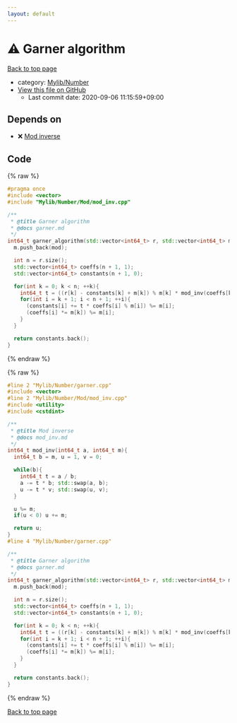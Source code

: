```yaml
---
layout: default
---
```


<!-- mathjax config similar to math.stackexchange -->
<script type="text/javascript" async
  src="https://cdnjs.cloudflare.com/ajax/libs/mathjax/2.7.5/MathJax.js?config=TeX-MML-AM_CHTML">
</script>
<script type="text/x-mathjax-config">
  MathJax.Hub.Config({
    TeX: { equationNumbers: { autoNumber: "AMS" }},
    tex2jax: {
      inlineMath: [ ['$','$'] ],
      processEscapes: true
    },
    "HTML-CSS": { matchFontHeight: false },
    displayAlign: "left",
    displayIndent: "2em"
  });
</script>

<script type="text/javascript" src="https://cdnjs.cloudflare.com/ajax/libs/jquery/3.4.1/jquery.min.js"></script>
<script src="https://cdn.jsdelivr.net/npm/jquery-balloon-js@1.1.2/jquery.balloon.min.js" integrity="sha256-ZEYs9VrgAeNuPvs15E39OsyOJaIkXEEt10fzxJ20+2I=" crossorigin="anonymous"></script>
<script type="text/javascript" src="../../../assets/js/copy-button.js"></script>
<link rel="stylesheet" href="../../../assets/css/copy-button.css" />


# :warning: Garner algorithm

<a href="../../../index.html">Back to top page</a>

* category: <a href="../../../index.html#5fda78fda98ef9fc0f87c6b50d529f19">Mylib/Number</a>
* <a href="{{ site.github.repository_url }}/blob/master/Mylib/Number/garner.cpp">View this file on GitHub</a>
    - Last commit date: 2020-09-06 11:15:59+09:00




## Depends on

* :x: <a href="Mod/mod_inv.cpp.html">Mod inverse</a>


## Code

<a id="unbundled"></a>
{% raw %}
```cpp
#pragma once
#include <vector>
#include "Mylib/Number/Mod/mod_inv.cpp"

/**
 * @title Garner algorithm
 * @docs garner.md
 */
int64_t garner_algorithm(std::vector<int64_t> r, std::vector<int64_t> m, const int64_t mod){
  m.push_back(mod);

  int n = r.size();
  std::vector<int64_t> coeffs(n + 1, 1);
  std::vector<int64_t> constants(n + 1, 0);

  for(int k = 0; k < n; ++k){
    int64_t t = ((r[k] - constants[k] + m[k]) % m[k] * mod_inv(coeffs[k], m[k])) % m[k];
    for(int i = k + 1; i < n + 1; ++i){
      (constants[i] += t * coeffs[i] % m[i]) %= m[i];
      (coeffs[i] *= m[k]) %= m[i];
    }
  }

  return constants.back();
}

```
{% endraw %}

<a id="bundled"></a>
{% raw %}
```cpp
#line 2 "Mylib/Number/garner.cpp"
#include <vector>
#line 2 "Mylib/Number/Mod/mod_inv.cpp"
#include <utility>
#include <cstdint>

/**
 * @title Mod inverse
 * @docs mod_inv.md
 */
int64_t mod_inv(int64_t a, int64_t m){
  int64_t b = m, u = 1, v = 0;

  while(b){
    int64_t t = a / b;
    a -= t * b; std::swap(a, b);
    u -= t * v; std::swap(u, v);
  }

  u %= m;
  if(u < 0) u += m;

  return u;
}
#line 4 "Mylib/Number/garner.cpp"

/**
 * @title Garner algorithm
 * @docs garner.md
 */
int64_t garner_algorithm(std::vector<int64_t> r, std::vector<int64_t> m, const int64_t mod){
  m.push_back(mod);

  int n = r.size();
  std::vector<int64_t> coeffs(n + 1, 1);
  std::vector<int64_t> constants(n + 1, 0);

  for(int k = 0; k < n; ++k){
    int64_t t = ((r[k] - constants[k] + m[k]) % m[k] * mod_inv(coeffs[k], m[k])) % m[k];
    for(int i = k + 1; i < n + 1; ++i){
      (constants[i] += t * coeffs[i] % m[i]) %= m[i];
      (coeffs[i] *= m[k]) %= m[i];
    }
  }

  return constants.back();
}

```
{% endraw %}

<a href="../../../index.html">Back to top page</a>

